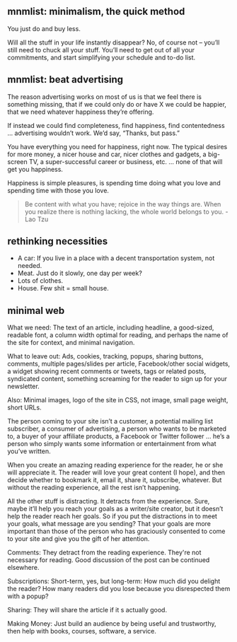 ## mnmlist: minimalism, the quick method

You just do and buy less.

Will all the stuff in your life instantly disappear? No, of course not – you’ll still need to chuck all your stuff. You’ll need to get out of all your commitments, and start simplifying your schedule and to-do list.

## mnmlist: beat advertising

The reason advertising works on most of us is that we feel there is something missing, that if we could only do or have X we could be happier, that we need whatever happiness they’re offering.

If instead we could find completeness, find happiness, find contentedness … advertising wouldn’t work. We’d say, “Thanks, but pass.”

You have everything you need for happiness, right now. The typical desires for more money, a nicer house and car, nicer clothes and gadgets, a big-screen TV, a super-successful career or business, etc. … none of that will get you happiness.

Happiness is simple pleasures, is spending time doing what you love and spending time with those you love.

> Be content with what you have; rejoice in the way things are. When you realize there is nothing lacking, the whole world belongs to you. - Lao Tzu

## rethinking necessities

- A car: If you live in a place with a decent transportation system, not needed.
- Meat. Just do it slowly, one day per week?
- Lots of clothes.
- House. Few shit = small house.

## minimal web

What we need: The text of an article, including headline, a good-sized, readable font, a column width optimal for reading, and perhaps the name of the site for context, and minimal navigation.

What to leave out: Ads, cookies, tracking, popups, sharing buttons, comments, multiple pages/slides per article, Facebook/other social widgets, a widget showing recent comments or tweets, tags or related posts, syndicated content, something screaming for the reader to sign up for your newsletter.

Also: Minimal images, logo of the site in CSS, not image, small page weight, short URLs.

The person coming to your site isn’t a customer, a potential mailing list subscriber, a consumer of advertising, a person who wants to be marketed to, a buyer of your affiliate products, a Facebook or Twitter follower … he’s a person who simply wants some information or entertainment from what you’ve written.

When you create an amazing reading experience for the reader, he or she will appreciate it. The reader will love your great content (I hope), and then decide whether to bookmark it, email it, share it, subscribe, whatever. But without the reading experience, all the rest isn’t happening.

All the other stuff is distracting. It detracts from the experience. Sure, maybe it’ll help you reach your goals as a writer/site creator, but it doesn’t help the reader reach her goals. So if you put the distractions in to meet your goals, what message are you sending? That your goals are more important than those of the person who has graciously consented to come to your site and give you the gift of her attention.

Comments: They detract from the reading experience. They're not necessary for reading. Good discussion of the post can be continued elsewhere.

Subscriptions: Short-term, yes, but long-term: How much did you delight the reader? How many readers did you lose because you disrespected them with a popup?

Sharing: They will share the article if it s actually good.

Making Money: Just build an audience by being useful and trustworthy, then help with books, courses, software, a service.